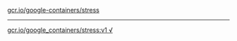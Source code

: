 [gcr.io/google-containers/stress](https://hub.docker.com/r/abcz/stress/tags/) 

----
[gcr.io/google_containers/stress:v1 √](https://hub.docker.com/r/abcz/stress/tags/)

